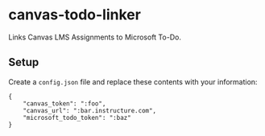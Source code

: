 # canvas-todo-linker
Links Canvas LMS Assignments to Microsoft To-Do.

## Setup
Create a `config.json` file and replace these contents with your information:

```
{
    "canvas_token": ":foo",
    "canvas_url": ":bar.instructure.com",
    "microsoft_todo_token": ":baz"
}
```
